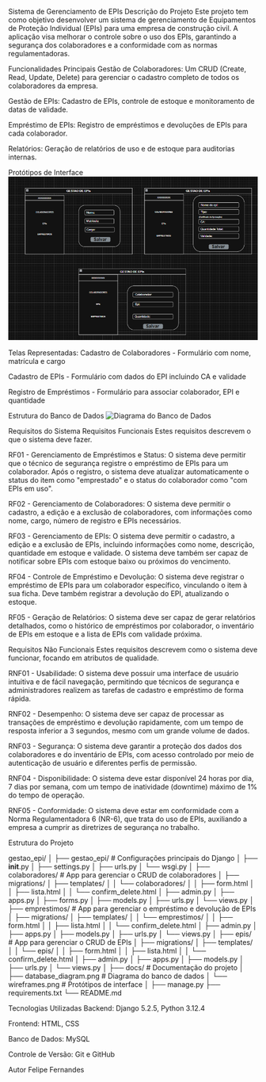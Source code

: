 Sistema de Gerenciamento de EPIs
Descrição do Projeto
Este projeto tem como objetivo desenvolver um sistema de gerenciamento de Equipamentos de Proteção Individual (EPIs) para uma empresa de construção civil. A aplicação visa melhorar o controle sobre o uso dos EPIs, garantindo a segurança dos colaboradores e a conformidade com as normas regulamentadoras.

Funcionalidades Principais
Gestão de Colaboradores: Um CRUD (Create, Read, Update, Delete) para gerenciar o cadastro completo de todos os colaboradores da empresa.

Gestão de EPIs: Cadastro de EPIs, controle de estoque e monitoramento de datas de validade.

Empréstimo de EPIs: Registro de empréstimos e devoluções de EPIs para cada colaborador.

Relatórios: Geração de relatórios de uso e de estoque para auditorias internas.

Protótipos de Interface
![Wireframes da Aplicação](docs/wireframes.png)

Telas Representadas:
Cadastro de Colaboradores - Formulário com nome, matrícula e cargo

Cadastro de EPIs - Formulário com dados do EPI incluindo CA e validade

Registro de Empréstimos - Formulário para associar colaborador, EPI e quantidade

Estrutura do Banco de Dados
![Diagrama do Banco de Dados](docs/database_diagram.png)

Requisitos do Sistema
Requisitos Funcionais
Estes requisitos descrevem o que o sistema deve fazer.

RF01 - Gerenciamento de Empréstimos e Status: O sistema deve permitir que o técnico de segurança registre o empréstimo de EPIs para um colaborador. Após o registro, o sistema deve atualizar automaticamente o status do item como "emprestado" e o status do colaborador como "com EPIs em uso".

RF02 - Gerenciamento de Colaboradores: O sistema deve permitir o cadastro, a edição e a exclusão de colaboradores, com informações como nome, cargo, número de registro e EPIs necessários.

RF03 - Gerenciamento de EPIs: O sistema deve permitir o cadastro, a edição e a exclusão de EPIs, incluindo informações como nome, descrição, quantidade em estoque e validade. O sistema deve também ser capaz de notificar sobre EPIs com estoque baixo ou próximos do vencimento.

RF04 - Controle de Empréstimo e Devolução: O sistema deve registrar o empréstimo de EPIs para um colaborador específico, vinculando o item à sua ficha. Deve também registrar a devolução do EPI, atualizando o estoque.

RF05 - Geração de Relatórios: O sistema deve ser capaz de gerar relatórios detalhados, como o histórico de empréstimos por colaborador, o inventário de EPIs em estoque e a lista de EPIs com validade próxima.

Requisitos Não Funcionais
Estes requisitos descrevem como o sistema deve funcionar, focando em atributos de qualidade.

RNF01 - Usabilidade: O sistema deve possuir uma interface de usuário intuitiva e de fácil navegação, permitindo que técnicos de segurança e administradores realizem as tarefas de cadastro e empréstimo de forma rápida.

RNF02 - Desempenho: O sistema deve ser capaz de processar as transações de empréstimo e devolução rapidamente, com um tempo de resposta inferior a 3 segundos, mesmo com um grande volume de dados.

RNF03 - Segurança: O sistema deve garantir a proteção dos dados dos colaboradores e do inventário de EPIs, com acesso controlado por meio de autenticação de usuário e diferentes perfis de permissão.

RNF04 - Disponibilidade: O sistema deve estar disponível 24 horas por dia, 7 dias por semana, com um tempo de inatividade (downtime) máximo de 1% do tempo de operação.

RNF05 - Conformidade: O sistema deve estar em conformidade com a Norma Regulamentadora 6 (NR-6), que trata do uso de EPIs, auxiliando a empresa a cumprir as diretrizes de segurança no trabalho.


Estrutura do Projeto

gestao_epi/
│
├── gestao_epi/                 # Configurações principais do Django
│   ├── __init__.py
│   ├── settings.py
│   ├── urls.py
│   └── wsgi.py
│
├── colaboradores/              # App para gerenciar o CRUD de colaboradores
│   ├── migrations/
│   ├── templates/
│   │   └── colaboradores/
│   │       ├── form.html
│   │       ├── lista.html
│   │       └── confirm_delete.html
│   ├── admin.py
│   ├── apps.py
│   ├── forms.py
│   ├── models.py
│   ├── urls.py
│   └── views.py
│
├── emprestimos/                # App para gerenciar o empréstimo e devolução de EPIs
│   ├── migrations/
│   ├── templates/
│   │   └── emprestimos/
│   │       ├── form.html
│   │       ├── lista.html
│   │       └── confirm_delete.html
│   ├── admin.py
│   ├── apps.py
│   ├── models.py
│   ├── urls.py
│   └── views.py
│
├── epis/                       # App para gerenciar o CRUD de EPIs
│   ├── migrations/
│   ├── templates/
│   │   └── epis/
│   │       ├── form.html
│   │       ├── lista.html
│   │       └── confirm_delete.html
│   ├── admin.py
│   ├── apps.py
│   ├── models.py
│   ├── urls.py
│   └── views.py
│
├── docs/                       # Documentação do projeto
│   ├── database_diagram.png    # Diagrama do banco de dados
│   └── wireframes.png          # Protótipos de interface
│
├── manage.py
├── requirements.txt
└── README.md

Tecnologias Utilizadas
Backend: Django 5.2.5, Python 3.12.4

Frontend: HTML, CSS

Banco de Dados: MySQL

Controle de Versão: Git e GitHub

Autor
Felipe Fernandes

